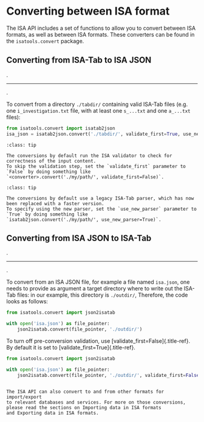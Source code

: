 # Converting between ISA format

The ISA API includes a set of functions to allow you to convert between
ISA formats, as well as between ISA formats. These converters can be
found in the `isatools.convert` package.

## Converting from ISA-Tab to ISA JSON

.
***
.

To convert from a directory `./tabdir/` containing valid ISA-Tab files
(e.g. one `i_investigation.txt` file, with at least one `s_...txt` and one `a_...txt` files):

```python
from isatools.convert import isatab2json
isa_json = isatab2json.convert('./tabdir/', validate_first=True, use_new_parser=True)
```


```{admonition} Tip
:class: tip

The conversions by default run the ISA validator to check for correctness of the input content. 
To skip the validation step, set the `validate_first` parameter to `False` by doing something like
`<converter>.convert('./my/path/', validate_first=False)`.
```


```{admonition} Tip
:class: tip

The conversions by default use a legacy ISA-Tab parser, which has now been replaced with a faster version. 
To specify using the new parser, set the `use_new_parser` parameter to `True` by doing something like
`isatab2json.convert('./my/path/', use_new_parser=True)`.
```

## Converting from ISA JSON to ISA-Tab
.
***
.

To convert from an ISA JSON file, for example a file named `isa.json`, one needs to provide as argument a target directory where to write out the
ISA-Tab files: in our example, this directory is `./outdir/`, Therefore, the code looks as follows:

```python
from isatools.convert import json2isatab

with open('isa.json') as file_pointer:
    json2isatab.convert(file_pointer, './outdir/')
```

To turn off pre-conversion validation, use
[validate\_first=False]{.title-ref}. By default it is set to
[validate\_first=True]{.title-ref}.

```python
from isatools.convert import json2isatab

with open('isa.json') as file_pointer:
    json2isatab.convert(file_pointer, './outdir/', validate_first=False)
```

```{note}

The ISA API can also convert to and from other formats for import/export
to relevant databases and services. For more on those conversions,
please read the sections on Importing data in ISA formats
and Exporting data in ISA formats.

```
